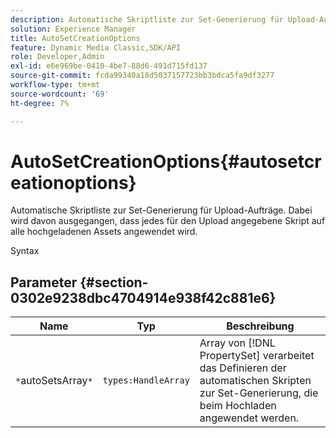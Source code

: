 ```yaml
---
description: Automatische Skriptliste zur Set-Generierung für Upload-Aufträge. Dabei wird davon ausgegangen, dass jedes für den Upload angegebene Skript auf alle hochgeladenen Assets angewendet wird.
solution: Experience Manager
title: AutoSetCreationOptions
feature: Dynamic Media Classic,SDK/API
role: Developer,Admin
exl-id: e6e969be-0410-4be7-88d6-491d715fd137
source-git-commit: fcda99340a18d5037157723bb3bdca5fa9df3277
workflow-type: tm+mt
source-wordcount: '69'
ht-degree: 7%

---
```


# AutoSetCreationOptions{#autosetcreationoptions}

Automatische Skriptliste zur Set-Generierung für Upload-Aufträge. Dabei wird davon ausgegangen, dass jedes für den Upload angegebene Skript auf alle hochgeladenen Assets angewendet wird.

Syntax

## Parameter {#section-0302e9238dbc4704914e938f42c881e6}

| Name | Typ | Beschreibung |
|---|---|---|
| `*`autoSetsArray`*` | `types:HandleArray` | Array von [!DNL PropertySet] verarbeitet das Definieren der automatischen Skripten zur Set-Generierung, die beim Hochladen angewendet werden. |
